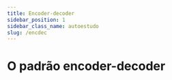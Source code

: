 ```yaml
---
title: Encoder-decoder
sidebar_position: 1
sidebar_class_name: autoestudo
slug: /encdec
---
```


# O padrão encoder-decoder
